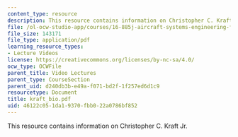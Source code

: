 ```yaml
---
content_type: resource
description: This resource contains information on Christopher C. Kraft Jr.
file: /ol-ocw-studio-app/courses/16-885j-aircraft-systems-engineering-fall-2005/46122c051da19370fbb022a0786bf852_kraft_bio.pdf
file_size: 143171
file_type: application/pdf
learning_resource_types:
- Lecture Videos
license: https://creativecommons.org/licenses/by-nc-sa/4.0/
ocw_type: OCWFile
parent_title: Video Lectures
parent_type: CourseSection
parent_uid: d240db3b-e49a-f071-bd2f-1f257ed6d1c9
resourcetype: Document
title: kraft_bio.pdf
uid: 46122c05-1da1-9370-fbb0-22a0786bf852
---
```

This resource contains information on Christopher C. Kraft Jr.